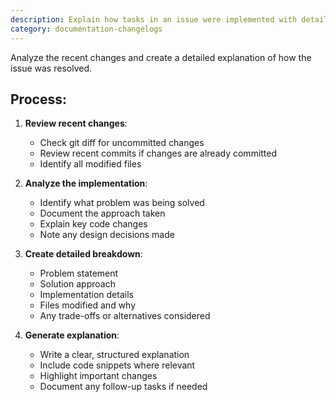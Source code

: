 ```yaml
---
description: Explain how tasks in an issue were implemented with detailed breakdown
category: documentation-changelogs
---
```


Analyze the recent changes and create a detailed explanation of how the issue was resolved.

## Process:

1. **Review recent changes**:
   - Check git diff for uncommitted changes
   - Review recent commits if changes are already committed
   - Identify all modified files

2. **Analyze the implementation**:
   - Identify what problem was being solved
   - Document the approach taken
   - Explain key code changes
   - Note any design decisions made

3. **Create detailed breakdown**:
   - Problem statement
   - Solution approach
   - Implementation details
   - Files modified and why
   - Any trade-offs or alternatives considered

4. **Generate explanation**:
   - Write a clear, structured explanation
   - Include code snippets where relevant
   - Highlight important changes
   - Document any follow-up tasks if needed